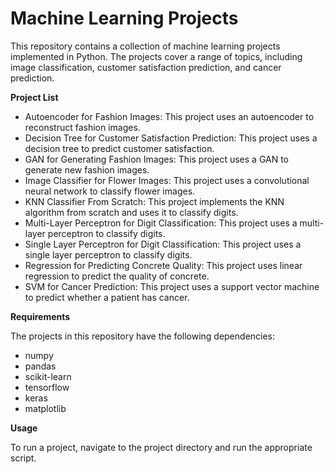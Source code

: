 # **Machine Learning Projects**

This repository contains a collection of machine learning projects implemented in Python. The projects cover a range of topics, including image classification, customer satisfaction prediction, and cancer prediction.

**Project List**

- Autoencoder for Fashion Images: This project uses an autoencoder to reconstruct fashion images.
- Decision Tree for Customer Satisfaction Prediction: This project uses a decision tree to predict customer satisfaction.
- GAN for Generating Fashion Images: This project uses a GAN to generate new fashion images.
- Image Classifier for Flower Images: This project uses a convolutional neural network to classify flower images.
- KNN Classifier From Scratch: This project implements the KNN algorithm from scratch and uses it to classify digits.
- Multi-Layer Perceptron for Digit Classification: This project uses a multi-layer perceptron to classify digits.
- Single Layer Perceptron for Digit Classification: This project uses a single layer perceptron to classify digits.
- Regression for Predicting Concrete Quality: This project uses linear regression to predict the quality of concrete.
- SVM for Cancer Prediction: This project uses a support vector machine to predict whether a patient has cancer.

**Requirements**

The projects in this repository have the following dependencies:

- numpy
- pandas
- scikit-learn
- tensorflow
- keras
- matplotlib


**Usage**

To run a project, navigate to the project directory and run the appropriate script. 
